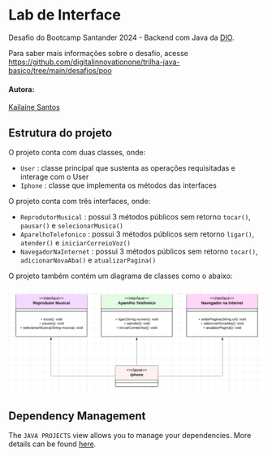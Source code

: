 # Lab de Interface

Desafio do Bootcamp Santander 2024 - Backend com Java da [DIO](https://www.dio.me/en).

Para saber mais informações sobre o desafio, acesse https://github.com/digitalinnovationone/trilha-java-basico/tree/main/desafios/poo

#### Autora:
[Kailaine Santos](https://github.com/Kailaine-17)

## Estrutura do projeto

O projeto conta com duas classes, onde:

- `User` : classe principal que sustenta as operações requisitadas e interage com o User
- `Iphone` : classe que implementa os métodos das interfaces

O projeto conta com três interfaces, onde:

- `ReprodutorMusical` : possui 3 métodos públicos sem retorno `tocar()`, `pausar()` e `selecionarMusica()`
- `AparelhoTelefonico` : possui 3 métodos públicos sem retorno `ligar()`, `atender()` e `iniciarCorreioVoz()`
- `NavegadorNaInternet` : possui 3 métodos públicos sem retorno `tocar()`, `adicionarNovaAba()` e `atualizarPagina()`

O projeto também contém um diagrama de classes como o abaixo:

![Diagrama de Classes](https://github.com/Kailaine-17/dio-iphone/blob/main/dio-iphone-main/Diagrama%20de%20Classes.png)


## Dependency Management

The `JAVA PROJECTS` view allows you to manage your dependencies. More details can be found [here](https://github.com/microsoft/vscode-java-dependency#manage-dependencies).
